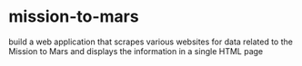 # mission-to-mars
build a web application that scrapes various websites for data related to the Mission to Mars and displays the information in a single HTML page
